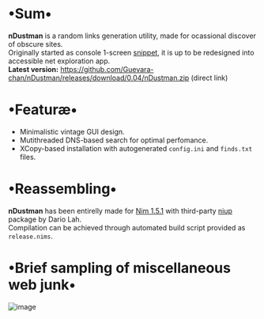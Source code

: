 # •Sum•
__nDustman__ is a random links generation utility, made for ocassional discover of obscure sites.  
Originally started as console 1-screen [snippet](https://gist.github.com/Guevara-chan/7d20b40001449a9d9694f62829a6f852), it is up to be redesigned into accessible net exploration app.  
__Latest version:__ https://github.com/Guevara-chan/nDustman/releases/download/0.04/nDustman.zip (direct link)

# •Featuræ•
* Minimalistic vintage GUI design.
* Mutithreaded DNS-based search for optimal perfomance.
* XCopy-based installation with autogenerated `config.ini` and `finds.txt` files.

# •Reassembling•
__nDustman__ has been entirelly made for [Nim 1.5.1](https://nim-lang.org) with third-party  [niup](https://github.com/dariolah/niup) package by Dario Lah.  
Compilation can be achieved through automated build script provided as `release.nims`.

# •Brief sampling of miscellaneous web junk•
![image](https://user-images.githubusercontent.com/8768470/119695125-8d2e0380-be56-11eb-8e6a-11a27c352942.png)
